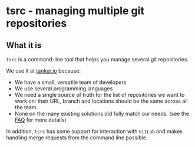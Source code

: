 # tsrc - managing multiple git repositories

## What it is

`tsrc` is a command-line tool that helps you manage several git repositories.

We use it at [tanker.io](https://tanker.io) because:

* We have a small, versatile team of developers
* We use several programming languages
* We need a single source of truth for the list of repositories we want to work
  on: their URL, branch and locations should be the same across all the team.
* None on the many existing solutions did fully match our needs.
  (see the [FAQ](faq.md) for more details)

In addition, `tsrc` has some support for interaction with `GitLab` and makes
handling merge requests from the command line possible.
